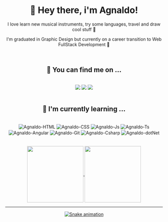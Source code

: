 <h1 align="center">👋 Hey there, i'm Agnaldo! </h1>
<div align="center">
 <p>I love learn new musical instruments, try some languages, travel and draw cool stuff 🎨</p>
 <p>I'm  graduated in Graphic Design but currently on a career transition to Web FullStack Development 🚀</p>
</div>
<br>
 <div>
  <h2 align="center" > 🔎 You can find me on ... </h2>
 
   <div style="display: inline_block" align="center"> <br>
  <a href="https://www.linkedin.com/in/agnaldo-junior-dev/" target="_blank"><img src="https://img.shields.io/badge/LinkedIn-0077B5?style=for-the-badge&logo=linkedin&logoColor=white" target="_blank"></a>  
  <a href="mailto:agnaldo.jnr1995@gmail.com?subject=Olá%20Agnaldo"><img src="https://img.shields.io/badge/Gmail-D14836?style=for-the-badge&logo=gmail&logoColor=white" /></a>
    <a href="https://www.instagram.com/agnaldo95/" target="_blank"><img src="https://img.shields.io/badge/Instagram-E4405F?style=for-the-badge&logo=instagram&logoColor=white" target="_blank"></a>  
   </div> 
 </div>

<br>

 <h2 align="center"> 🌱 I'm currently learning ... </h2>
 
 <div style="display: inline_block" align="center"><br>
  <img align="center" alt="Agnaldo-HTML" src="https://img.shields.io/badge/HTML5-E34F26?style=for-the-badge&logo=html5&logoColor=white">
  <img align="center" alt="Agnaldo-CSS" src="https://img.shields.io/badge/CSS3-1572B6?style=for-the-badge&logo=css3&logoColor=white">
  <img align="center" alt="Agnaldo-Js" src="https://img.shields.io/badge/JavaScript-F7DF1E?style=for-the-badge&logo=javascript&logoColor=black">
   <img align="center" alt="Agnaldo-Ts"src="https://img.shields.io/badge/TypeScript-007ACC?style=for-the-badge&logo=typescript&logoColor=white" />
  <img align="center" alt="Agnaldo-Angular" src="https://img.shields.io/badge/Angular-DD0031?style=for-the-badge&logo=angular&logoColor=white">
  <img align="center" alt="Agnaldo-Git"  src="https://img.shields.io/badge/GIT-E44C30?style=for-the-badge&logo=git&logoColor=white" />
  <img align="center" alt="Agnaldo-Csharp" src="https://img.shields.io/badge/C%23-239120?style=for-the-badge&logo=c-sharp&logoColor=white" />
  <img align="center" alt="Agnaldo-dotNet" src="https://img.shields.io/badge/.NET-5C2D91?style=for-the-badge&logo=.net&logoColor=white" />    
  </div>
 <br>
 <div align="center">
 <a href="https://github.com/agjr95"><br>
 <img align="center"  height="180em"  src="https://github-readme-stats.vercel.app/api?username=agjr95&show_icons=true&theme=tokyonight&include_all_commits=true&count_private=true"/>
 <img align="center"  height="180em" src="https://github-readme-stats.vercel.app/api/top-langs/?username=agjr95&layout=compact&langs_count=7&theme=tokyonight"/>
 </div>
 <hr>

  

 <div align="center">
 
 ![Snake animation](https://github.com/agjr95/agjr95/blob/output/github-contribution-grid-snake.svg)  
  
 </div>

